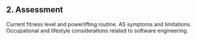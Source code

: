 ## 2. Assessment
Current fitness level and powerlifting routine.
AS symptoms and limitations.
Occupational and lifestyle considerations related to software engineering.
